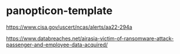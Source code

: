 # panopticon-template

https://www.cisa.gov/uscert/ncas/alerts/aa22-294a

https://www.databreaches.net/airasia-victim-of-ransomware-attack-passenger-and-employee-data-acquired/
